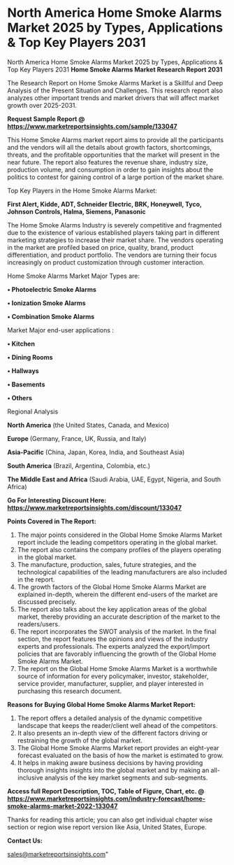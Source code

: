 # North America Home Smoke Alarms Market 2025 by Types, Applications & Top Key Players 2031
 North America Home Smoke Alarms Market 2025 by Types, Applications & Top Key Players 2031
<strong>Home Smoke Alarms Market Research Report 2031</strong>

The Research Report on Home Smoke Alarms Market is a Skillful and Deep Analysis of the Present Situation and Challenges. This research report also analyzes other important trends and market drivers that will affect market growth over 2025-2031.

<strong>Request Sample Report @ <a href=https://www.marketreportsinsights.com/sample/133047>https://www.marketreportsinsights.com/sample/133047</a></strong>

This Home Smoke Alarms market report aims to provide all the participants and the vendors will all the details about growth factors, shortcomings, threats, and the profitable opportunities that the market will present in the near future. The report also features the revenue share, industry size, production volume, and consumption in order to gain insights about the politics to contest for gaining control of a large portion of the market share.

Top Key Players in the Home Smoke Alarms Market:

<strong>First Alert, Kidde, ADT, Schneider Electric, BRK, Honeywell, Tyco, Johnson Controls, Halma, Siemens, Panasonic</strong>

The Home Smoke Alarms Industry is severely competitive and fragmented due to the existence of various established players taking part in different marketing strategies to increase their market share. The vendors operating in the market are profiled based on price, quality, brand, product differentiation, and product portfolio. The vendors are turning their focus increasingly on product customization through customer interaction.

Home Smoke Alarms Market Major Types are:

<strong>• Photoelectric Smoke Alarms

• Ionization Smoke Alarms

• Combination Smoke Alarms</strong>

Market Major end-user applications :

<strong>• Kitchen

• Dining Rooms

• Hallways

• Basements

• Others</strong>

Regional Analysis

</u><strong><b>North America</b></strong> (the United States, Canada, and Mexico)

<strong><b>Europe </b></strong>(Germany, France, UK, Russia, and Italy)

<strong><b>Asia-Pacific</b></strong> (China, Japan, Korea, India, and Southeast Asia)

<strong><b>South America</b></strong> (Brazil, Argentina, Colombia, etc.)

<strong><b>The Middle East and Africa</b></strong> (Saudi Arabia, UAE, Egypt, Nigeria, and South Africa)

<strong>Go For Interesting Discount Here: <a href=https://www.marketreportsinsights.com/discount/133047>https://www.marketreportsinsights.com/discount/133047</a></strong>

<strong>Points Covered in The Report:</strong>
<ol>
  <li>The major points considered in the Global Home Smoke Alarms Market report include the leading competitors operating in the global market.</li>
  <li>The report also contains the company profiles of the players operating in the global market.</li>
  <li>The manufacture, production, sales, future strategies, and the technological capabilities of the leading manufacturers are also included in the report.</li>
  <li>The growth factors of the Global Home Smoke Alarms Market are explained in-depth, wherein the different end-users of the market are discussed precisely.</li>
  <li>The report also talks about the key application areas of the global market, thereby providing an accurate description of the market to the readers/users.</li>
  <li>The report incorporates the SWOT analysis of the market. In the final section, the report features the opinions and views of the industry experts and professionals. The experts analyzed the export/import policies that are favorably influencing the growth of the Global Home Smoke Alarms Market.</li>
  <li>The report on the Global Home Smoke Alarms Market is a worthwhile source of information for every policymaker, investor, stakeholder, service provider, manufacturer, supplier, and player interested in purchasing this research document.</li>
</ol>
<strong>Reasons for Buying Global Home Smoke Alarms Market Report:</strong>

<ol>
  <li>The report offers a detailed analysis of the dynamic competitive landscape that keeps the reader/client well ahead of the competitors.</li>
  <li>It also presents an in-depth view of the different factors driving or restraining the growth of the global market.</li>
  <li>The Global Home Smoke Alarms Market report provides an eight-year forecast evaluated on the basis of how the market is estimated to grow.</li>
  <li>It helps in making aware business decisions by having providing thorough insights insights into the global market and by making an all-inclusive analysis of the key market segments and sub-segments.</li>
</ol>
<strong>Access full Report Description, TOC, Table of Figure, Chart, etc. @ <a href=https://www.marketreportsinsights.com/industry-forecast/home-smoke-alarms-market-2022-133047>https://www.marketreportsinsights.com/industry-forecast/home-smoke-alarms-market-2022-133047</a></strong>


Thanks for reading this article; you can also get individual chapter wise section or region wise report version like Asia, United States, Europe.

<strong>Contact Us:</strong>

sales@marketreportsinsights.com"
